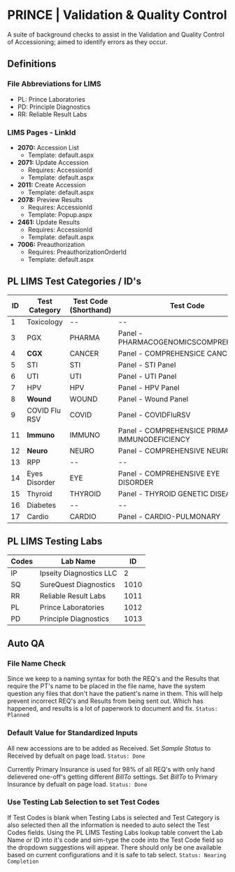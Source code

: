 
# PRINCE | Validation & Quality Control

A suite of background checks to assist in the Validation and Quality Control of Accessioning; aimed to identify errors as they occur.


## Definitions
### File Abbreviations for LIMS
- PL: Prince Laboratories
- PD: Principle Diagnostics
- RR: Reliable Result Labs

### LIMS Pages - LinkId
- **2070:** Accession List
	- Template: default.aspx
- **2071:** Update Accession
	- Requires: AccessionId
	- Template: default.aspx
- **2011:** Create Accession
	- Template: default.aspx
- **2078:** Preview Results 
	- Requires: AccessionId
	- Template: Popup.aspx
- **2461:** Update Results
	- Requires: AccessionId
	- Template: default.aspx
- **7006:** Preauthorization
	- Requires: PreauthorizationOrderId
	- Template: default.aspx

## PL LIMS Test Categories / ID's
| ID | Test Category	| Test Code (Shorthand) | Test Code 																			|
| -- | ---------------| --------------------- | ------------------------------------------------|
|  1 | Toxicology			|	--										|	--																							|
|  3 | PGX						| PHARMA								|	Panel - PHARMACOGENOMICSCOMPREHENSIVE						|
|  4 | **CGX**				| CANCER								| Panel - COMPREHENSICE CANCER										|
|  5 | STI						| STI										| Panel - STI Panel																|
|  6 | UTI						| UTI										| Panel - UTI Panel																|
|  7 | HPV						| HPV										| Panel - HPV Panel																|
|  8 | **Wound**			| WOUND									| Panel - Wound Panel															|
|  9 | COVID Flu RSV	| COVID									| Panel - COVIDFluRSV															|
| 11 | **Immuno**			| IMMUNO								| Panel - COMPREHENSICE PRIMARY IMMUNODEFICIENCY	|
| 12 | **Neuro**			| NEURO									| Panel - COMPREHENSIVE NEUROLOGY									|
| 13 | RPP						|	--										|	--																							|
| 14 | Eyes Disorder	| EYE										| Panel - COMPREHENSIVE EYE DISORDER							|
| 15 | Thyroid				| THYROID								|	Panel - THYROID GENETIC DISEASE									|
| 16 | Diabetes				| --										| --																							|
| 17 | Cardio					| CARDIO								| Panel - CARDIO-PULMONARY												|

## PL LIMS Testing Labs
| Codes | Lab Name                  | ID   |
| ----- | --------------------------| ---- |
| IP    | Ipseity Diagnostics LLC   | 2    |
| SQ    | SureQuest Diagnostics     | 1010 |
| RR    | Reliable Result Labs      | 1011 |
| PL    | Prince Laboratories       | 1012 |
| PD    | Principle Diagnostics     | 1013 |

## Auto QA
### File Name Check
Since we keep to a naming syntax for both the REQ's and the Results that require the PT's name to be placed in the file name, have the system question any files that don't have the patient's name in them. This will help prevent incorrect REQ's and Results from being sent out. Which has happened, and results is a lot of paperwork to document and fix. `Status: Planned`

### Default Value for Standardized Inputs
All new accessions are to be added as Received. Set *Sample Status* to Received by defualt on page load. `Status: Done`

Currently Primary Insurance is used for 98% of all REQ's with only hand delievered one-off's getting different *BillTo* settings. Set *BillTo* to Primary Insurance by defualt on page load. `Status: Done`

### Use Testing Lab Selection to set Test Codes
If Test Codes is blank when Testing Labs is selected and Test Category is also selected then all the information is needed to auto select the Test Codes fields. Using the PL LIMS Testing Labs lookup table convert the Lab Name or ID into it's code and sim-type the code into the Test Code field so the dropdown suggestions will appear. There should only be one available based on current configurations and it is safe to tab select. `Status: Nearing Completion`